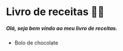 # Livro de receitas :woman_cook:

##### Olá, seja bem vindo ao meu livro de receitas. 

* Bolo de chocolate

  

